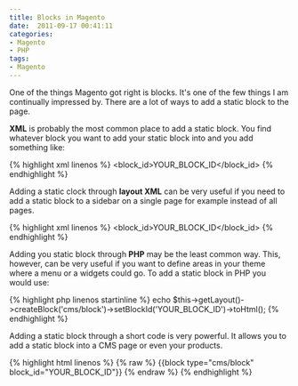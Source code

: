 ```yaml
---
title: Blocks in Magento
date:  2011-09-17 00:41:11
categories:
- Magento
- PHP
tags:
- Magento
---
```


One of the things Magento got right is blocks. It's one of the few things I am continually impressed by. There are a lot of ways to add a static block to the page.

**XML** is probably the most common place to add a static block. You find whatever block you want to add your static block into and you add something like:

{% highlight xml linenos %}
<block type="cms/block" name="YOUR_BLOCK_ID" before="-">
  <action method="setBlockId"><block_id>YOUR_BLOCK_ID</block_id></action>
</block>
{% endhighlight %}

Adding a static clock through **layout XML** can be very useful if you need to add a static block to a sidebar on a single page for example instead of all pages.

{% highlight xml linenos %}
<reference name="left">
  <block type="cms/block" name="YOUR_BLOCK_ID">
    <action method="setBlockId"><block_id>YOUR_BLOCK_ID</block_id></action>
  </block>
</reference>
{% endhighlight %}

Adding you static block through **PHP** may be the least common way. This, however, can be very useful if you want to define areas in your theme where a menu or a widgets could go. To add a static block in PHP you would use:

{% highlight php linenos startinline %}
echo $this->getLayout()->createBlock('cms/block')->setBlockId('YOUR_BLOCK_ID')->toHtml();
{% endhighlight %}

Adding a static block through a short code is very powerful. It allows you to add a static block into a CMS page or even your products.

{% highlight html linenos %}
{% raw %}
{{block type="cms/block" block_id="YOUR_BLOCK_ID"}}
{% endraw %}
{% endhighlight %}
